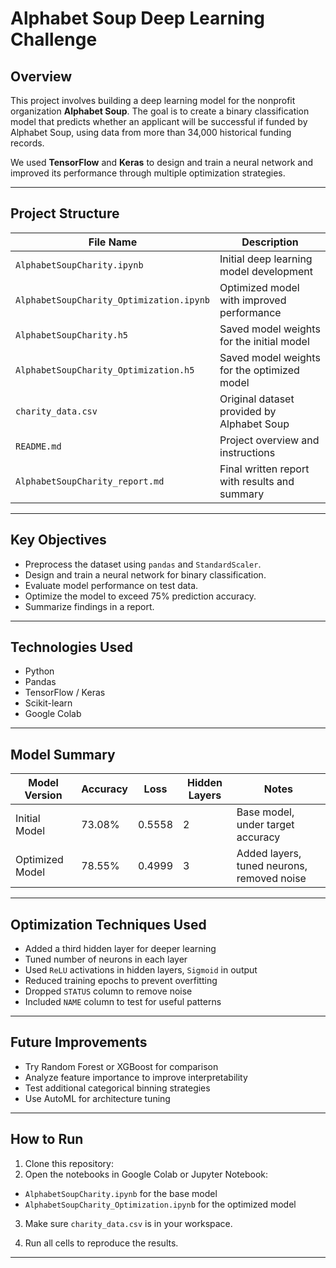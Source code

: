 # Alphabet Soup Deep Learning Challenge

## Overview

This project involves building a deep learning model for the nonprofit organization **Alphabet Soup**. The goal is to create a binary classification model that predicts whether an applicant will be successful if funded by Alphabet Soup, using data from more than 34,000 historical funding records.

We used **TensorFlow** and **Keras** to design and train a neural network and improved its performance through multiple optimization strategies.

---

## Project Structure
| File Name                                | Description                                   |
| ---------------------------------------- | --------------------------------------------- |
| `AlphabetSoupCharity.ipynb`              | Initial deep learning model development       |
| `AlphabetSoupCharity_Optimization.ipynb` | Optimized model with improved performance     |
| `AlphabetSoupCharity.h5`                 | Saved model weights for the initial model     |
| `AlphabetSoupCharity_Optimization.h5`    | Saved model weights for the optimized model   |
| `charity_data.csv`                       | Original dataset provided by Alphabet Soup    |
| `README.md`                              | Project overview and instructions             |
| `AlphabetSoupCharity_report.md`          | Final written report with results and summary |

---

## Key Objectives

- Preprocess the dataset using `pandas` and `StandardScaler`.
- Design and train a neural network for binary classification.
- Evaluate model performance on test data.
- Optimize the model to exceed 75% prediction accuracy.
- Summarize findings in a report.

---

## Technologies Used

- Python
- Pandas
- TensorFlow / Keras
- Scikit-learn
- Google Colab

---

## Model Summary

| Model Version     | Accuracy | Loss   | Hidden Layers | Notes                              |
|-------------------|----------|--------|----------------|------------------------------------|
| Initial Model     | 73.08%   | 0.5558 | 2              | Base model, under target accuracy  |
| Optimized Model   | 78.55%   | 0.4999 | 3              | Added layers, tuned neurons, removed noise |

---

## Optimization Techniques Used

- Added a third hidden layer for deeper learning
- Tuned number of neurons in each layer
- Used `ReLU` activations in hidden layers, `Sigmoid` in output
- Reduced training epochs to prevent overfitting
- Dropped `STATUS` column to remove noise
- Included `NAME` column to test for useful patterns

---

## Future Improvements

- Try Random Forest or XGBoost for comparison
- Analyze feature importance to improve interpretability
- Test additional categorical binning strategies
- Use AutoML for architecture tuning

---

## How to Run

1. Clone this repository:
2. Open the notebooks in Google Colab or Jupyter Notebook:
- `AlphabetSoupCharity.ipynb` for the base model
- `AlphabetSoupCharity_Optimization.ipynb` for the optimized model

3. Make sure `charity_data.csv` is in your workspace.

4. Run all cells to reproduce the results.

---
